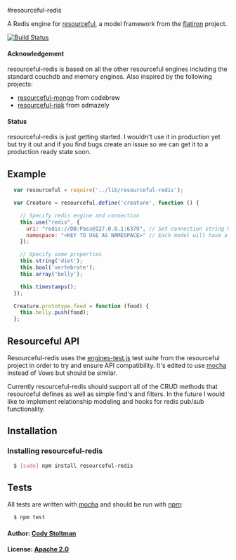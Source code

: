 #resourceful-redis

A Redis engine for [resourceful](https://github.com/flatiron/resourceful/), a model framework from the [flatiron](https://github.com/flatiron/) project.

[![Build Status](https://secure.travis-ci.org/particlebanana/resourceful-redis.png?branch=master)](http://travis-ci.org/particlebanana/resourceful-redis)

#### Acknowledgement

resourceful-redis is based on all the other resourceful engines including the standard couchdb and memory engines. Also inspired by the following projects:

  - [resourceful-mongo](https://github.com/codebrew/resourceful-mongo) from codebrew
  - [resourceful-riak](https://github.com/admazely/resourceful-riak) from admazely

#### Status

resourceful-redis is just getting started. I wouldn't use it in production yet but try it out and if you find bugs create an issue so we can get it to a production ready state soon.

## Example

``` js
  var resourceful = require('../lib/resourceful-redis');

  var Creature = resourceful.define('creature', function () {

    // Specify redis engine and connection
    this.use("redis", {
      uri: "redis://DB:Pass@127.0.0.1:6379", // Set connection string here, auth is optional
      namespace: "<KEY TO USE AS NAMESPACE>" // Each model will have a different namespace to use as a key
    });

    // Specify some properties
    this.string('diet');
    this.bool('vertebrate');
    this.array('belly');

    this.timestamps();
  });

  Creature.prototype.feed = function (food) {
    this.belly.push(food);
  };
```

## Resourceful API
Resourceful-redis uses the [engines-test.js](https://github.com/flatiron/resourceful/blob/master/test/engines-test.js) test suite from the resourceful project in order to try and ensure API compatibility. It's edited to use [mocha][0] instead of Vows but should be similar. 

Currently resourceful-redis should support all of the CRUD methods that resourceful defines as well as simple find's and filters. In the future I would like to implement relationship modeling and hooks for redis pub/sub functionality.

## Installation

### Installing resourceful-redis
``` bash
  $ [sudo] npm install resourceful-redis
```

## Tests
All tests are written with [mocha][0] and should be run with [npm][1]:

``` bash
  $ npm test
```

#### Author: [Cody Stoltman](http://github.com/particlebanana)
#### License: [Apache 2.0](http://www.apache.org/licenses/LICENSE-2.0)

[0]: http://visionmedia.github.com/mocha/
[1]: http://npmjs.org